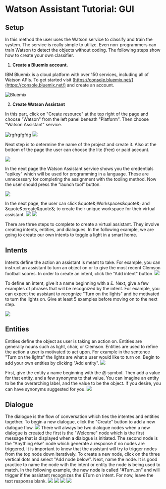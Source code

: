 
# Watson Assistant Tutorial: GUI

## Setup

In this method the user uses the Watson service to classify and train the system. The service is really simple to utilize. Even non-programmers can train Watson to detect the objects without coding. The following steps show how to create your own classifier.

1. **Create a Bluemix account.**

IBM Bluemix is a cloud platform with over 150 services, including all of Watson APIs. To get started visit [https://console.bluemix.net/](https://console.bluemix.net/) and create an account.

 ![Bluemix](/VisualRec_Images/ibmbluemix.png)

2. **Create Watson Assistant**

In this part, click on &quot;Create resource&quot; at the top right of the page and choose &quot;Watson&quot; from the left panel beneath &quot;Platform&quot;. Then choose &quot;Watson Assistant&quot; service.

 ![rgfrgfgfdg](/Assistant_Images/1_Create_a_resource.JPG)
![](/Assistant_Images/2_Watson_assistant.JPG)

Next step is to determine the name of the project and create it. Also at the bottom of the page the user can choose the lite (free) or paid account.

 ![](Assistant_Images/2.1_Watson_name.JPG)

In the next page the Watson Assistant service shows you the credentials &quot;apikey&quot; which will be used for programming in a language. These are unnecessary for completing the assignment with the tooling method. Now the user should press the &quot;launch tool&quot; button.

 ![](/Assistant_Images/3_Watson_assistant_credentials.JPG)

In the next page, the user can click &quote&;Workspaces&quote&; and &quote&;create&quote&; to create their unique workspace for their virtual assistant.
![](/Assistant_Images/4_Workspaces.JPG)
![](/Assistant_Images/5_create_workspaces.JPG)

There are three steps to complete to create a virtual assistant. They involve creating intents, entities, and dialogues. In the following example, we are going to create our own intents to toggle a light in a smart home.

## Intents
Intents define the action an assistant is meant to take. For example, you can instruct an assistant to turn an object on or to give the most recent Clemson football scores. In order to create an intent, click the &quot;Add intent&quot; button. 
![](/Assistant_Images/6_intents.JPG)

To define an intent, give it a name beginning with a &pound;. Next, give a few examples of phrases that will be recognized by the intent. For example, you can expect the assistant to recognize &quot;Turn on the lights&quot; and be motivated to turn the lights on. Give at least 5 examples before moving on to the next step.   

![](/Assistant_Images/7_intent_examples.JPG)

## Entities

Entities define the object as user is taking an action on. Entities are generally nouns such as light, chair, or Clemson. Entities are used to refine the action a user is motivated to act upon. For example in the sentence &quot;Turn on the lights&quot; the lights are what a user would like to turn on. Begin to add your own entities by clicking &quot;Add entity&quot;. 
![](/Assistant_Images/8_entities.JPG)

First, give the entity a name beginning with the @ symbol. Then add a value for that entity, and a few synonyms to that value. You can imagine an entity to be the overarching label, and the value to be the object. If you desire, you can have synonyms suggested for you. 
![](/Assistant_Images/9_add_entities.JPG)

## Dialogue
The dialogue is the flow of conversation which ties the intentes and entities together. To begin a new dialogue, click the &quot;Create&quot; button to add a new dialogue flow.
![](/Assistant_Images/10_dialogue.JPG)
There will always be two dialogue nodes when a new dialogue is created the first is the &quot;Welcome&quot; node which is the first message that is displayed when a dialogue is initiated. The second node is the &quot;Anything else&quot; node which generate a response if no nodes are triggered. It is important to know that the assistant will try to trigger nodes from the top node down iteratively. To create a new node, click on the three vertical dots and select &quot;Add node below&quot;. Next, name the node. It is good practice to name the node with the intent or entity the node is being used to match. In the following example, the new node is called &quot;\#Turn_on&quot; and will trigger if the assistant recognizes the &pound;Turn on intent. For now, leave the text response blank.
![](/Assistant_Images/11_add_node.JPG)
![](/Assistant_Images/12_add_node.JPG)
![](/Assistant_Images/13_add_entity_to_node.JPG)
![](/Assistant_Images/14example_dialogue.JPG)


